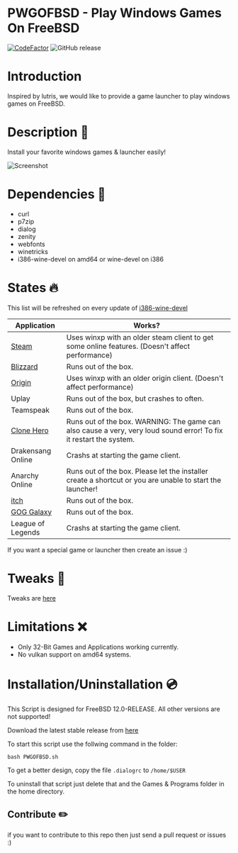 # PWGOFBSD - Play Windows Games On FreeBSD
[![CodeFactor](https://www.codefactor.io/repository/github/alexander88207/pwgofbsd/badge)](https://www.codefactor.io/repository/github/alexander88207/pwgofbsd) ![GitHub release](https://img.shields.io/github/release/Alexander88207/PWGOBSD)

# Introduction

Inspired by lutris, we would like to provide a game launcher to play windows games on FreeBSD.

# Description &#x1F4D8;

Install your favorite windows games & launcher easily!

![](https://github.com/Alexander88207/PWGOFBSD/raw/master/Screenshot.png "Screenshot")

# Dependencies :syringe:

- curl
- p7zip
- dialog
- zenity
- webfonts
- winetricks
- i386-wine-devel on amd64 or wine-devel on i386

# States :fire:

This list will be refreshed on every update of [i386-wine-devel](https://www.freshports.org/emulators/i386-wine-devel)

Application | Works?
------------ | -------------
 [Steam](https://www.youtube.com/watch?v=a2z0nbWOarc) | Uses winxp with an older steam client to get some online features. (Doesn't affect performance)
 [Blizzard](https://www.youtube.com/watch?v=-oAMNgDvWtA) | Runs out of the box.
 [Origin](https://www.youtube.com/watch?v=d_j6Hlguydc) | Uses winxp with an older origin client. (Doesn't affect performance)
 Uplay | Runs out of the box, but crashes to often.
 Teamspeak | Runs out of the box.
 [Clone Hero](https://www.youtube.com/watch?v=qch3_bt4rGo) | Runs out of the box. WARNING: The game can also cause a very, very loud sound error! To fix it restart the system.
 Drakensang Online | Crashs at starting the game client.
 Anarchy Online | Runs out of the box. Please let the installer create a shortcut or you are unable to start the launcher!
 [itch](https://www.youtube.com/watch?v=lp-3g08w70A) | Runs out of the box.
 [GOG Galaxy](https://www.youtube.com/watch?v=m4BMvvgeWFE) | Runs out of the box.
 League of Legends | Crashs at starting the game client.
 
If you want a special game or launcher then create an issue :)

# Tweaks :wrench:

Tweaks are [here](Tweaks.md)

# Limitations :x:

- Only 32-Bit Games and Applications working currently.
- No vulkan support on amd64 systems.

# Installation/Uninstallation :cd:

This Script is designed for FreeBSD 12.0-RELEASE. All other versions are not supported!

Download the latest stable release from [here](https://github.com/Alexander88207/PWGOBSD/releases)

To start this script use the follwing command in the folder:
```
bash PWGOFBSD.sh
```
To get a better design, copy the file `.dialogrc` to `/home/$USER`

To uninstall that script just delete that and the Games & Programs folder in the home directory.

## Contribute :pencil2:
if you want to contribute to this repo then just send a pull request or issues :)
